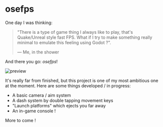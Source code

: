 # osefps

One day I was thinking:

> "There is a type of game thing I always like to play, that's Quake/Unreal style fast FPS. What if I try to make something really minimal to emulate this feeling using Godot ?".
>
> &mdash; Me, in the shower

And there you go: *osefps*!

![preview](./docs/promo.gif)

It's really far from finished, but this project is one of my most ambitious one at the moment.
Here are some things developed / in progress:

- A basic camera / aim system
- A dash system by double tapping movement keys
- "Launch platforms" which ejects you far away
- An in-game console !

More to come !